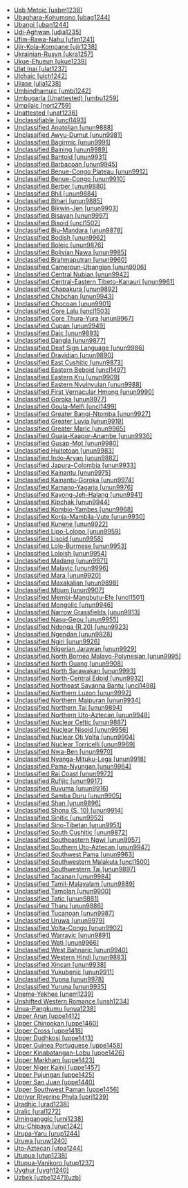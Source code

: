 - [Uab Metoic [uabm1238]](tree/aust1307/nucl1752/mala1545/cent2237/cent2245/timo1259/west2545/uabm1238/md.ini)
- [Ubaghara-Kohumono [ubag1244]](tree/atla1278/volt1241/benu1247/delt1251/uppe1418/cent2027/nort2790/ubag1244/md.ini)
- [Ubangi [uban1244]](tree/atla1278/volt1241/nort3149/came1255/uban1244/md.ini)
- [Udi-Aghwan [udia1235]](tree/nakh1245/dagh1238/lezg1248/udia1235/md.ini)
- [Ufim-Rawa-Nahu [ufim1241]](tree/nucl1709/fini1244/fini1245/gusa1245/ufim1241/md.ini)
- [Ujir-Kola-Kompane [ujir1238]](tree/aust1307/nucl1752/mala1545/cent2237/cent2245/aruu1241/ujir1238/md.ini)
- [Ukrainian-Rusyn [ukra1257]](tree/indo1319/balt1263/slav1255/east1426/ukra1257/md.ini)
- [Ukue-Ehueun [ukue1239]](tree/atla1278/volt1241/benu1247/akpe1249/edoi1239/nort3183/osse1244/ukue1239/md.ini)
- [Ulat Inai [ulat1237]](tree/aust1307/nucl1752/mala1545/cent2237/cent2245/cent2254/east2466/nunu1252/thre1238/amal1243/nort3221/ulat1237/md.ini)
- [Ulchaic [ulch1242]](tree/tung1282/east2366/orok1264/ulch1242/md.ini)
- [Uliase [ulia1238]](tree/aust1307/nucl1752/mala1545/cent2237/cent2245/cent2254/east2466/nunu1252/piru1243/east2752/sole1243/sera1270/ulia1238/md.ini)
- [Umbindhamuic [umbi1242]](tree/pama1250/pama1251/comp1236/nort3256/umbi1242/md.ini)
- [Umbugarla (Unattested) [umbu1259]](tree/unat1236/umbu1259/md.ini)
- [Umpilaic [nort2759]](tree/pama1250/pama1251/comp1236/nort3256/nort2759/md.ini)
- [Unattested [unat1236]](tree/unat1236/md.ini)
- [Unclassifiable [uncl1493]](tree/uncl1493/md.ini)
- [Unclassified Anatolian [unun9888]](tree/indo1319/anat1257/unun9888/md.ini)
- [Unclassified Awyu-Dumut [unun9981]](tree/nucl1709/cent2116/awyu1265/grea1275/awyu1263/unun9981/md.ini)
- [Unclassified Bagirmic [unun9991]](tree/cent2225/sara1341/sbbo1237/nucl1719/sara1349/bagi1248/unun9991/md.ini)
- [Unclassified Baining [unun9989]](tree/bain1263/unun9989/md.ini)
- [Unclassified Bantoid [unun9931]](tree/atla1278/volt1241/benu1247/bant1294/unun9931/md.ini)
- [Unclassified Barbacoan [unun9945]](tree/barb1265/unun9945/md.ini)
- [Unclassified Benue-Congo Plateau [unun9912]](tree/atla1278/volt1241/benu1247/benu1248/unun9912/md.ini)
- [Unclassified Benue-Congo [unun9910]](tree/atla1278/volt1241/benu1247/unun9910/md.ini)
- [Unclassified Berber [unun9880]](tree/afro1255/berb1260/unun9880/md.ini)
- [Unclassified Bhil [unun9884]](tree/indo1319/indo1320/indo1321/indo1322/subc1234/bhil1254/unun9884/md.ini)
- [Unclassified Bihari [unun9885]](tree/indo1319/indo1320/indo1321/biha1245/unun9885/md.ini)
- [Unclassified Bikwin-Jen [unun9903]](tree/atla1278/volt1241/nort3149/gura1261/cent2243/waja1258/bikw1235/unun9903/md.ini)
- [Unclassified Bisayan [unun9997]](tree/aust1307/nucl1752/mala1545/grea1284/cent2246/bisa1268/unun9997/md.ini)
- [Unclassified Bisoid [uncl1502]](tree/sino1245/burm1265/lolo1265/lolo1267/hani1249/biso1244/biso1241/uncl1502/md.ini)
- [Unclassified Biu-Mandara [unun9878]](tree/afro1255/chad1250/bium1280/unun9878/md.ini)
- [Unclassified Bodish [unun9962]](tree/sino1245/bodi1256/bodi1257/unun9962/md.ini)
- [Unclassified Boleic [unun9876]](tree/afro1255/chad1250/west2785/west2714/west2799/west2715/bole1261/unun9876/md.ini)
- [Unclassified Bolivian Nawa [unun9985]](tree/pano1259/pano1256/main1279/pano1257/boli1261/unun9985/md.ini)
- [Unclassified Brahmaputran [unun9960]](tree/sino1245/brah1260/unun9960/md.ini)
- [Unclassified Cameroun-Ubangian [unun9906]](tree/atla1278/volt1241/nort3149/came1255/unun9906/md.ini)
- [Unclassified Central Nubian [unun9942]](tree/nubi1251/west2781/cent2232/unun9942/md.ini)
- [Unclassified Central-Eastern Tibeto-Kanauri [unun9961]](tree/sino1245/bodi1256/tibe1275/east2777/cent2311/unun9961/md.ini)
- [Unclassified Chapakura [unun9892]](tree/chap1271/unun9892/md.ini)
- [Unclassified Chibchan [unun9943]](tree/chib1249/core1252/unun9943/md.ini)
- [Unclassified Chocoan [unun9901]](tree/choc1280/unun9901/md.ini)
- [Unclassified Core Lalu [uncl1503]](tree/sino1245/burm1265/lolo1265/lolo1267/nili1235/liso1234/nucl1734/lisu1252/lalu1234/lalo1240/grea1292/core1258/uncl1503/md.ini)
- [Unclassified Core Thura-Yura [unun9967]](tree/pama1250/aran1266/thur1253/core1260/unun9967/md.ini)
- [Unclassified Cupan [unun9949]](tree/utoa1244/nort2953/cali1246/cupa1239/unun9949/md.ini)
- [Unclassified Daic [unun9893]](tree/taik1256/kamt1241/beta1258/daic1237/unun9893/md.ini)
- [Unclassified Dangla [unun9877]](tree/afro1255/chad1250/east2632/east2633/east2709/dang1275/dang1276/unun9877/md.ini)
- [Unclassified Deaf Sign Language [unun9986]](tree/sign1238/deaf1237/unun9986/md.ini)
- [Unclassified Dravidian [unun9890]](tree/drav1251/unun9890/md.ini)
- [Unclassified East Cushitic [unun9873]](tree/afro1255/cush1243/east2699/unun9873/md.ini)
- [Unclassified Eastern Beboid [uncl1497]](tree/atla1278/volt1241/benu1247/bant1294/sout3152/bebo1243/east2730/uncl1497/md.ini)
- [Unclassified Eastern Kru [unun9909]](tree/atla1278/volt1241/krua1234/east2415/unun9909/md.ini)
- [Unclassified Eastern Nyulnyulan [unun9988]](tree/nyul1248/east2381/unun9988/md.ini)
- [Unclassified First Vernacular Hmong [unun9990]](tree/hmon1336/hmon1337/nucl1714/nucl1720/west2803/grea1295/chua1248/firs1234/unun9990/md.ini)
- [Unclassified Goroka [unun9977]](tree/nucl1709/kain1273/goro1272/unun9977/md.ini)
- [Unclassified Goula-Melfi [uncl1499]](tree/atla1278/volt1241/nort3149/buak1234/adam1257/goul1243/uncl1499/md.ini)
- [Unclassified Greater Bangi-Ntomba [unun9927]](tree/atla1278/volt1241/benu1247/bant1294/sout3152/narr1281/cent2260/grea1286/unun9927/md.ini)
- [Unclassified Greater Luyia [unun9919]](tree/atla1278/volt1241/benu1247/bant1294/sout3152/narr1281/east2731/nort3203/grea1289/grea1291/unun9919/md.ini)
- [Unclassified Greater Maric [unun9965]](tree/pama1250/grea1282/unun9965/md.ini)
- [Unclassified Guaja-Kaapor-Anambe [unun9936]](tree/tupi1275/mawe1252/awet1245/tupi1276/tupi1281/guaj1258/unun9936/md.ini)
- [Unclassified Gusap-Mot [unun9980]](tree/nucl1709/fini1244/fini1245/gusa1245/unun9980/md.ini)
- [Unclassified Huitotoan [unun9983]](tree/huit1251/unun9983/md.ini)
- [Unclassified Indo-Aryan [unun9882]](tree/indo1319/indo1320/indo1321/unun9882/md.ini)
- [Unclassified Japura-Colombia [unun9933]](tree/araw1281/nort2990/inla1264/japu1236/unun9933/md.ini)
- [Unclassified Kainantu [unun9975]](tree/nucl1709/kain1273/kain1274/unun9975/md.ini)
- [Unclassified Kainantu-Goroka [unun9974]](tree/nucl1709/kain1273/unun9974/md.ini)
- [Unclassified Kamano-Yagaria [unun9976]](tree/nucl1709/kain1273/goro1272/nucl1760/nucl1756/kama1374/unun9976/md.ini)
- [Unclassified Kayong-Jeh-Halang [unun9941]](tree/aust1305/bahn1264/nort3150/jehh1244/unun9941/md.ini)
- [Unclassified Kipchak [unun9944]](tree/turk1311/comm1245/oghu1246/oghu1243/kipc1239/unun9944/md.ini)
- [Unclassified Kombio-Yambes [unun9968]](tree/nucl1708/komb1276/komb1271/unun9968/md.ini)
- [Unclassified Konja-Mambila-Vute [unun9930]](tree/atla1278/volt1241/benu1247/bant1294/nort3168/mamb1309/niza1234/konj1251/unun9930/md.ini)
- [Unclassified Kunene [unun9922]](tree/atla1278/volt1241/benu1247/bant1294/sout3152/narr1281/cent2260/njil1234/sout3233/kune1234/unun9922/md.ini)
- [Unclassified Lipo-Lolopo [unun9959]](tree/sino1245/burm1265/lolo1265/lolo1267/nili1235/liso1234/lipo1243/unun9959/md.ini)
- [Unclassified Lisoid [unun9958]](tree/sino1245/burm1265/lolo1265/lolo1267/nili1235/liso1234/unun9958/md.ini)
- [Unclassified Lolo-Burmese [unun9953]](tree/sino1245/burm1265/lolo1265/unun9953/md.ini)
- [Unclassified Loloish [unun9954]](tree/sino1245/burm1265/lolo1265/lolo1267/unun9954/md.ini)
- [Unclassified Madang [unun9971]](tree/nucl1709/mada1298/unun9971/md.ini)
- [Unclassified Malayic [unun9996]](tree/aust1307/nucl1752/mala1545/mala1536/nort3170/mala1538/nucl1733/unun9996/md.ini)
- [Unclassified Mara [unun9920]](tree/atla1278/volt1241/benu1247/bant1294/sout3152/narr1281/east2731/nort3203/grea1289/east2750/nyan1318/unun9920/md.ini)
- [Unclassified Maxakalian [unun9898]](tree/nucl1710/maxa1246/unun9898/md.ini)
- [Unclassified Mbum [unun9907]](tree/atla1278/volt1241/nort3149/came1255/mbum1257/unun9907/md.ini)
- [Unclassified Membi-Mangbutu-Efe [uncl1501]](tree/cent2225/memb1239/uncl1501/md.ini)
- [Unclassified Mongolic [unun9946]](tree/mong1329/unun9946/md.ini)
- [Unclassified Narrow Grassfields [unun9913]](tree/atla1278/volt1241/benu1247/bant1294/sout3152/wide1239/narr1282/unun9913/md.ini)
- [Unclassified Nasu-Gepu [unun9955]](tree/sino1245/burm1265/lolo1265/lolo1267/nili1235/sout3212/niso1234/nucl1739/nasu1236/nesu1234/nasu1237/unun9955/md.ini)
- [Unclassified Ndonga (R.20) [unun9923]](tree/atla1278/volt1241/benu1247/bant1294/sout3152/narr1281/cent2260/njil1234/sout3233/kune1234/cimb1239/ndon1253/unun9923/md.ini)
- [Unclassified Ngendan [unun9928]](tree/atla1278/volt1241/benu1247/bant1294/sout3152/narr1281/abab1240/oldb1234/ngbe1239/ngen1255/unun9928/md.ini)
- [Unclassified Ngiri [unun9926]](tree/atla1278/volt1241/benu1247/bant1294/sout3152/narr1281/cent2260/grea1286/ngir1248/unun9926/md.ini)
- [Unclassified Nigerian Jarawan [unun9929]](tree/atla1278/volt1241/benu1247/bant1294/sout3152/jara1262/nige1254/unun9929/md.ini)
- [Unclassified North Borneo Malayo-Polynesian [unun9995]](tree/aust1307/nucl1752/mala1545/nort3253/unun9995/md.ini)
- [Unclassified North Guang [unun9908]](tree/atla1278/volt1241/kwav1236/nyoa1234/poto1254/tano1248/guan1278/nort3204/unun9908/md.ini)
- [Unclassified North Sarawakan [unun9993]](tree/aust1307/nucl1752/mala1545/nort3253/nort3171/unun9993/md.ini)
- [Unclassified North-Central Edoid [unun9932]](tree/atla1278/volt1241/benu1247/akpe1249/edoi1239/nort3182/unun9932/md.ini)
- [Unclassified Northeast Savanna Bantu [uncl1498]](tree/atla1278/volt1241/benu1247/bant1294/sout3152/narr1281/east2731/nort3203/uncl1498/md.ini)
- [Unclassified Northern Luzon [unun9992]](tree/aust1307/nucl1752/mala1545/nort3238/unun9992/md.ini)
- [Unclassified Northern Maipuran [unun9934]](tree/araw1281/nort2990/unun9934/md.ini)
- [Unclassified Northern Tai [unun9894]](tree/taik1256/kamt1241/beta1258/daic1237/nort3180/nort3189/unun9894/md.ini)
- [Unclassified Northern Uto-Aztecan [unun9948]](tree/utoa1244/nort2953/unun9948/md.ini)
- [Unclassified Nuclear Celtic [unun9887]](tree/indo1319/celt1248/nucl1715/unun9887/md.ini)
- [Unclassified Nuclear Nisoid [unun9956]](tree/sino1245/burm1265/lolo1265/lolo1267/nili1235/sout3212/niso1234/nucl1739/unun9956/md.ini)
- [Unclassified Nuclear Oti Volta [unun9904]](tree/atla1278/volt1241/nort3149/gura1261/cent2243/nort2777/bwam1248/otiv1239/nucl1743/unun9904/md.ini)
- [Unclassified Nuclear Torricelli [unun9969]](tree/nucl1708/unun9969/md.ini)
- [Unclassified Nwa-Ben [unun9970]](tree/mand1469/east2697/sout3140/nwab1239/unun9970/md.ini)
- [Unclassified Nyanga-Mituku-Lega [unun9918]](tree/atla1278/volt1241/benu1247/bant1294/sout3152/narr1281/east2731/nyan1317/unun9918/md.ini)
- [Unclassified Pama-Nyungan [unun9964]](tree/pama1250/unun9964/md.ini)
- [Unclassified Rai Coast [unun9972]](tree/nucl1709/mada1298/raic1241/unun9972/md.ini)
- [Unclassified Rufijic [unun9917]](tree/atla1278/volt1241/benu1247/bant1294/sout3152/narr1281/east2731/rufi1235/rufi1236/unun9917/md.ini)
- [Unclassified Ruvuma [unun9916]](tree/atla1278/volt1241/benu1247/bant1294/sout3152/narr1281/east2731/rufi1235/ruvu1234/unun9916/md.ini)
- [Unclassified Samba Duru [unun9905]](tree/atla1278/volt1241/nort3149/came1255/samb1322/samb1323/unun9905/md.ini)
- [Unclassified Shan [unun9896]](tree/taik1256/kamt1241/beta1258/daic1237/cent2251/wenm1239/sapa1255/sout3184/sout2743/shan1276/unun9896/md.ini)
- [Unclassified Shona (S. 10) [unun9914]](tree/atla1278/volt1241/benu1247/bant1294/sout3152/narr1281/east2731/shon1250/unun9914/md.ini)
- [Unclassified Sinitic [unun9952]](tree/sino1245/sini1245/unun9952/md.ini)
- [Unclassified Sino-Tibetan [unun9951]](tree/sino1245/unun9951/md.ini)
- [Unclassified South Cushitic [unun9872]](tree/afro1255/cush1243/sout3054/unun9872/md.ini)
- [Unclassified Southeastern Ngwi [unun9957]](tree/sino1245/burm1265/lolo1265/lolo1267/nili1235/sout3212/unun9957/md.ini)
- [Unclassified Southern Uto-Aztecan [unun9947]](tree/utoa1244/sout3136/unun9947/md.ini)
- [Unclassified Southwest Pama [unun9963]](tree/pama1250/pama1251/sout3141/unun9963/md.ini)
- [Unclassified Southwestern Malakula [uncl1500]](tree/aust1307/nucl1752/mala1545/cent2237/east2712/ocea1241/nort3195/cent2269/mala1539/west2871/peri1262/sout3240/uncl1500/md.ini)
- [Unclassified Southwestern Tai [unun9897]](tree/taik1256/kamt1241/beta1258/daic1237/cent2251/wenm1239/sapa1255/sout3184/unun9897/md.ini)
- [Unclassified Tacanan [unun9984]](tree/pano1259/taca1255/unun9984/md.ini)
- [Unclassified Tamil-Malayalam [unun9889]](tree/drav1251/sout3133/sout3138/tami1291/tami1292/tami1293/tami1294/tami1297/tami1298/unun9889/md.ini)
- [Unclassified Tamolan [unun9900]](tree/lowe1437/ramu1234/tamo1242/unun9900/md.ini)
- [Unclassified Tatic [unun9881]](tree/indo1319/indo1320/iran1269/cent2317/cent2318/nort3177/tati1243/tati1244/unun9881/md.ini)
- [Unclassified Tharu [unun9886]](tree/indo1319/indo1320/indo1321/biha1245/thar1284/unun9886/md.ini)
- [Unclassified Tucanoan [unun9987]](tree/tuca1253/unun9987/md.ini)
- [Unclassified Uruwa [unun9979]](tree/nucl1709/fini1244/fini1245/uruw1240/unun9979/md.ini)
- [Unclassified Volta-Congo [unun9902]](tree/atla1278/volt1241/unun9902/md.ini)
- [Unclassified Warrayic [unun9891]](tree/gunw1250/west2432/warr1259/unun9891/md.ini)
- [Unclassified Wati [unun9966]](tree/pama1250/dese1234/wati1241/unun9966/md.ini)
- [Unclassified West Bahnaric [unun9940]](tree/aust1305/bahn1264/west2399/unun9940/md.ini)
- [Unclassified Western Hindi [unun9883]](tree/indo1319/indo1320/indo1321/indo1322/subc1234/west2812/unun9883/md.ini)
- [Unclassified Xincan [unun9938]](tree/xinc1237/unun9938/md.ini)
- [Unclassified Yukubenic [unun9911]](tree/atla1278/volt1241/benu1247/benu1248/yuku1244/unun9911/md.ini)
- [Unclassified Yupna [unun9978]](tree/nucl1709/fini1244/fini1245/yupn1242/unun9978/md.ini)
- [Unclassified Yuruna [unun9935]](tree/tupi1275/yuru1262/unun9935/md.ini)
- [Uneme-Yekhee [unem1239]](tree/atla1278/volt1241/benu1247/akpe1249/edoi1239/nort3182/afen1234/unem1239/md.ini)
- [Unshifted Western Romance [unsh1234]](tree/indo1319/ital1284/lati1262/lati1263/impe1234/roma1334/ital1285/west2813/unsh1234/md.ini)
- [Unua-Pangkumu [unua1238]](tree/aust1307/nucl1752/mala1545/cent2237/east2712/ocea1241/nort3195/cent2269/mala1539/east2753/cent2315/unua1238/md.ini)
- [Upper Arun [uppe1412]](tree/sino1245/hima1249/maha1306/kira1253/east2719/uppe1412/md.ini)
- [Upper Chinookan [uppe1460]](tree/chin1490/uppe1460/md.ini)
- [Upper Cross [uppe1418]](tree/atla1278/volt1241/benu1247/delt1251/uppe1418/md.ini)
- [Upper Dudhkosi [uppe1413]](tree/sino1245/hima1249/maha1306/kira1253/west2424/uppe1413/md.ini)
- [Upper Guinea Portuguese [uppe1458]](tree/indo1319/ital1284/lati1262/lati1263/impe1234/roma1334/ital1285/west2813/shif1234/sout3183/west2838/gali1263/macr1272/uppe1458/md.ini)
- [Upper Kinabatangan-Lobu [uppe1426]](tree/aust1307/nucl1752/mala1545/nort3253/sout3154/grea1293/pait1248/uppe1426/md.ini)
- [Upper Markham [uppe1423]](tree/aust1307/nucl1752/mala1545/cent2237/east2712/ocea1241/west2818/nort3206/huon1245/mark1257/uppe1423/md.ini)
- [Upper Niger Kainji [uppe1457]](tree/atla1278/volt1241/benu1247/kain1275/kain1276/uppe1457/md.ini)
- [Upper Pujungan [uppe1425]](tree/aust1307/nucl1752/mala1545/nort3253/nort3171/keny1280/high1288/uppe1425/md.ini)
- [Upper San Juan [uppe1440]](tree/choc1280/embe1258/sanj1278/uppe1440/md.ini)
- [Upper Southwest Paman [uppe1456]](tree/pama1250/pama1251/sout3141/uppe1456/md.ini)
- [Upriver Riverine Phula [upri1239]](tree/sino1245/burm1265/lolo1265/lolo1267/nili1235/sout3212/rive1256/upri1239/md.ini)
- [Uradhic [urad1238]](tree/pama1250/pama1251/nort2758/urad1238/md.ini)
- [Uralic [ural1272]](tree/ural1272/md.ini)
- [Urninganggic [urni1238]](tree/giim1238/urni1238/md.ini)
- [Uru-Chipaya [uruc1242]](tree/uruc1242/md.ini)
- [Urupa-Yaru [urup1244]](tree/chap1271/more1263/wari1269/urup1244/md.ini)
- [Uruwa [uruw1240]](tree/nucl1709/fini1244/fini1245/uruw1240/md.ini)
- [Uto-Aztecan [utoa1244]](tree/utoa1244/md.ini)
- [Utupua [utup1238]](tree/aust1307/nucl1752/mala1545/cent2237/east2712/ocea1241/temo1244/utup1237/utup1238/md.ini)
- [Utupua-Vanikoro [utup1237]](tree/aust1307/nucl1752/mala1545/cent2237/east2712/ocea1241/temo1244/utup1237/md.ini)
- [Uyghur [uygh1240]](tree/turk1311/comm1245/oghu1246/uygh1240/md.ini)
- [Uzbek [uzbe1247][uzb]](tree/turk1311/comm1245/oghu1246/oghu1243/uzbe1247/md.ini)
